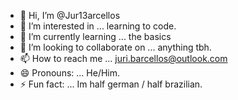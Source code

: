 - 👋 Hi, I’m @Jur13arcellos
- 👀 I’m interested in ... learning to code.
- 🌱 I’m currently learning ... the basics
- 💞️ I’m looking to collaborate on ... anything tbh.
- 📫 How to reach me ... juri.barcellos@outlook.com
- 😄 Pronouns: ... He/Him.
- ⚡ Fun fact: ... Im half german / half brazilian.

<!---
Jur13arcellos/Jur13arcellos is a ✨ special ✨ repository because its `README.md` (this file) appears on your GitHub profile.
You can click the Preview link to take a look at your changes.
--->
